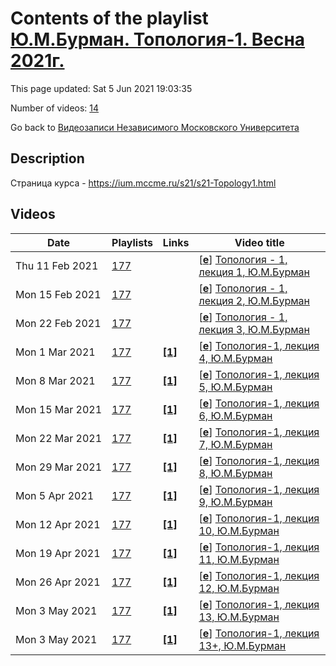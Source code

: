 # Contents of the playlist [Ю.М.Бурман. Топология-1. Весна 2021г.](https://www.youtube.com/playlist?list=PLp9ABVh6_x4HCUSciFWmZPS7J7Y9rfK1K)

This page updated: Sat 5 Jun 2021 19:03:35

Number of videos: [14](#videos)

Go back to [Видеозаписи Независимого Московского Университета](../README.md)

## Description

Страница курса - <https://ium.mccme.ru/s21/s21-Topology1.html>

## Videos

|Date|Playlists|Links|Video title|
|---|---|---|---|
| Thu&nbsp;11&nbsp;Feb&nbsp;2021 | [177](../playlists/177 "Ю.М.Бурман. Топология-1. Весна 2021г.") |  | [[**e**](https://studio.youtube.com/video/K_QTyVSzo4k/edit "Edit")] [Топология - 1, лекция 1, Ю.М.Бурман](https://www.youtube.com/watch?v=K_QTyVSzo4k&list=PLp9ABVh6_x4HCUSciFWmZPS7J7Y9rfK1K) |
| Mon&nbsp;15&nbsp;Feb&nbsp;2021 | [177](../playlists/177 "Ю.М.Бурман. Топология-1. Весна 2021г.") |  | [[**e**](https://studio.youtube.com/video/dM_rKvmdEsA/edit "Edit")] [Топология - 1, лекция 2, Ю.М.Бурман](https://www.youtube.com/watch?v=dM_rKvmdEsA&list=PLp9ABVh6_x4HCUSciFWmZPS7J7Y9rfK1K) |
| Mon&nbsp;22&nbsp;Feb&nbsp;2021 | [177](../playlists/177 "Ю.М.Бурман. Топология-1. Весна 2021г.") |  | [[**e**](https://studio.youtube.com/video/LLW_ojdhbzQ/edit "Edit")] [Топология - 1, лекция 3, Ю.М.Бурман](https://www.youtube.com/watch?v=LLW_ojdhbzQ&list=PLp9ABVh6_x4HCUSciFWmZPS7J7Y9rfK1K) |
| Mon&nbsp;1&nbsp;Mar&nbsp;2021 | [177](../playlists/177 "Ю.М.Бурман. Топология-1. Весна 2021г.") | [**[1]**](https://ium.mccme.ru/s21/s21-Topology1.html) | [[**e**](https://studio.youtube.com/video/inCGsDJ49a4/edit "Edit")] [Топология-1, лекция 4, Ю.М.Бурман](https://www.youtube.com/watch?v=inCGsDJ49a4&list=PLp9ABVh6_x4HCUSciFWmZPS7J7Y9rfK1K "https://ium.mccme.ru/s21/s21-Topology1.html") |
| Mon&nbsp;8&nbsp;Mar&nbsp;2021 | [177](../playlists/177 "Ю.М.Бурман. Топология-1. Весна 2021г.") | [**[1]**](https://ium.mccme.ru/s21/s21-Topology1.html) | [[**e**](https://studio.youtube.com/video/CLHUupRuQG8/edit "Edit")] [Топология-1, лекция 5, Ю.М.Бурман](https://www.youtube.com/watch?v=CLHUupRuQG8&list=PLp9ABVh6_x4HCUSciFWmZPS7J7Y9rfK1K "https://ium.mccme.ru/s21/s21-Topology1.html") |
| Mon&nbsp;15&nbsp;Mar&nbsp;2021 | [177](../playlists/177 "Ю.М.Бурман. Топология-1. Весна 2021г.") | [**[1]**](https://ium.mccme.ru/s21/s21-Topology1.html) | [[**e**](https://studio.youtube.com/video/p4ptlKVUjxI/edit "Edit")] [Топология-1, лекция 6, Ю.М.Бурман](https://www.youtube.com/watch?v=p4ptlKVUjxI&list=PLp9ABVh6_x4HCUSciFWmZPS7J7Y9rfK1K "https://ium.mccme.ru/s21/s21-Topology1.html") |
| Mon&nbsp;22&nbsp;Mar&nbsp;2021 | [177](../playlists/177 "Ю.М.Бурман. Топология-1. Весна 2021г.") | [**[1]**](https://ium.mccme.ru/s21/s21-Topology1.html) | [[**e**](https://studio.youtube.com/video/NeM8evkYUkQ/edit "Edit")] [Топология-1, лекция 7, Ю.М.Бурман](https://www.youtube.com/watch?v=NeM8evkYUkQ&list=PLp9ABVh6_x4HCUSciFWmZPS7J7Y9rfK1K "https://ium.mccme.ru/s21/s21-Topology1.html") |
| Mon&nbsp;29&nbsp;Mar&nbsp;2021 | [177](../playlists/177 "Ю.М.Бурман. Топология-1. Весна 2021г.") | [**[1]**](https://ium.mccme.ru/s21/s21-Topology1.html) | [[**e**](https://studio.youtube.com/video/soCwe_HmhmA/edit "Edit")] [Топология-1, лекция 8, Ю.М.Бурман](https://www.youtube.com/watch?v=soCwe_HmhmA&list=PLp9ABVh6_x4HCUSciFWmZPS7J7Y9rfK1K "https://ium.mccme.ru/s21/s21-Topology1.html") |
| Mon&nbsp;5&nbsp;Apr&nbsp;2021 | [177](../playlists/177 "Ю.М.Бурман. Топология-1. Весна 2021г.") | [**[1]**](https://ium.mccme.ru/s21/s21-Topology1.html) | [[**e**](https://studio.youtube.com/video/6m5m2lkYFDc/edit "Edit")] [Топология-1, лекция 9, Ю.М.Бурман](https://www.youtube.com/watch?v=6m5m2lkYFDc&list=PLp9ABVh6_x4HCUSciFWmZPS7J7Y9rfK1K "https://ium.mccme.ru/s21/s21-Topology1.html") |
| Mon&nbsp;12&nbsp;Apr&nbsp;2021 | [177](../playlists/177 "Ю.М.Бурман. Топология-1. Весна 2021г.") | [**[1]**](https://ium.mccme.ru/s21/s21-Topology1.html) | [[**e**](https://studio.youtube.com/video/yW6hBKcDBSg/edit "Edit")] [Топология-1, лекция 10, Ю.М.Бурман](https://www.youtube.com/watch?v=yW6hBKcDBSg&list=PLp9ABVh6_x4HCUSciFWmZPS7J7Y9rfK1K "https://ium.mccme.ru/s21/s21-Topology1.html") |
| Mon&nbsp;19&nbsp;Apr&nbsp;2021 | [177](../playlists/177 "Ю.М.Бурман. Топология-1. Весна 2021г.") | [**[1]**](https://ium.mccme.ru/s21/s21-Topology1.html) | [[**e**](https://studio.youtube.com/video/m4ZZQPElfts/edit "Edit")] [Топология-1, лекция 11, Ю.М.Бурман](https://www.youtube.com/watch?v=m4ZZQPElfts&list=PLp9ABVh6_x4HCUSciFWmZPS7J7Y9rfK1K "https://ium.mccme.ru/s21/s21-Topology1.html") |
| Mon&nbsp;26&nbsp;Apr&nbsp;2021 | [177](../playlists/177 "Ю.М.Бурман. Топология-1. Весна 2021г.") | [**[1]**](https://ium.mccme.ru/s21/s21-Topology1.html) | [[**e**](https://studio.youtube.com/video/TfYtNMthggE/edit "Edit")] [Топология-1, лекция 12, Ю.М.Бурман](https://www.youtube.com/watch?v=TfYtNMthggE&list=PLp9ABVh6_x4HCUSciFWmZPS7J7Y9rfK1K "https://ium.mccme.ru/s21/s21-Topology1.html") |
| Mon&nbsp;3&nbsp;May&nbsp;2021 | [177](../playlists/177 "Ю.М.Бурман. Топология-1. Весна 2021г.") | [**[1]**](https://ium.mccme.ru/s21/s21-Topology1.html) | [[**e**](https://studio.youtube.com/video/aOzrnNQj168/edit "Edit")] [Топология-1, лекция 13, Ю.М.Бурман](https://www.youtube.com/watch?v=aOzrnNQj168&list=PLp9ABVh6_x4HCUSciFWmZPS7J7Y9rfK1K "https://ium.mccme.ru/s21/s21-Topology1.html") |
| Mon&nbsp;3&nbsp;May&nbsp;2021 | [177](../playlists/177 "Ю.М.Бурман. Топология-1. Весна 2021г.") | [**[1]**](https://ium.mccme.ru/s21/s21-Topology1.html) | [[**e**](https://studio.youtube.com/video/IQxfBB1iuLU/edit "Edit")] [Топология-1, лекция 13+, Ю.М.Бурман](https://www.youtube.com/watch?v=IQxfBB1iuLU&list=PLp9ABVh6_x4HCUSciFWmZPS7J7Y9rfK1K "https://ium.mccme.ru/s21/s21-Topology1.html") |
